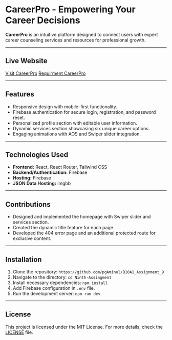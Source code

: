 # CareerPro - Empowering Your Career Decisions

**CareerPro** is an intuitive platform designed to connect users with expert career counseling services and resources for professional growth.

---

## Live Website

[Visit CareerPro](https://career-counseling-ca7c6.web.app/)
[Requirment CareerPro](https://docs.google.com/document/d/1ErVVKPWEMzrmOn4bp18Vba0nfUpK-KZpqcTvSNffLKU/edit?tab=t.0)

---

## Features

- Responsive design with mobile-first functionality.
- Firebase authentication for secure login, registration, and password reset.
- Personalized profile section with editable user information.
- Dynamic services section showcasing six unique career options.
- Engaging animations with AOS and Swiper slider integration.

---

## Technologies Used

- **Frontend:** React, React Router, Tailwind CSS
- **Backend/Authentication:** Firebase
- **Hosting:** Firebase
- **JSON Data Hosting:** imgbb

---

## Contributions

- Designed and implemented the homepage with Swiper slider and services section.
- Created the dynamic title feature for each page.
- Developed the 404 error page and an additional protected route for exclusive content.

---

## Installation

1. Clone the repository: `https://github.com/pgAminul/B10A1_Assignment_9`
2. Navigate to the directory: `cd Ninth-Assingment`
3. Install necessary dependencies: `npm install`
4. Add Firebase configuration in `.env` file.
5. Run the development server: `npm run dev`

---

## License

This project is licensed under the MIT License. For more details, check the [LICENSE](LICENSE) file.
